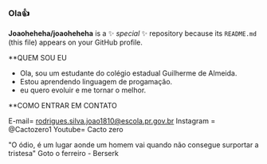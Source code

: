 ### Ola👍
**Joaoheheha/joaoheheha** is a ✨ _special_ ✨ repository because its `README.md` (this file) appears on your GitHub profile.

**QUEM SOU EU

- Ola, sou um estudante do colégio estadual Guilherme de Almeida.
 - Estou aprendendo linguagem de progamação.
 - eu quero evoluir e me tornar o melhor.
   
**COMO ENTRAR EM CONTATO

E-mail= rodrigues.silva.joao1810@escola.pr.gov.br
Instagram = @Cactozero1
Youtube= Cacto zero

"O ódio, é um lugar aonde um homem vai quando não consegue surportar a tristesa"
Goto o ferreiro - Berserk
